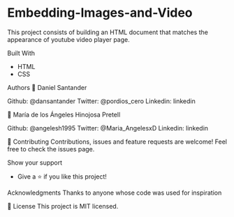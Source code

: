 # Embedding-Images-and-Video

This project consists of building an HTML document that matches the appearance of youtube video player page.

Built With
- HTML
- CSS


Authors
👤 Daniel Santander

Github: @dansantander
Twitter: @pordios_cero
Linkedin: linkedin


👤 María de los Ángeles Hinojosa Pretell

Github: @angelesh1995
Twitter: @Maria_AngelesxD
Linkedin: linkedin

🤝 Contributing
Contributions, issues and feature requests are welcome!
Feel free to check the issues page.

Show your support
- Give a ⭐️ if you like this project!


Acknowledgments
Thanks to anyone whose code was used for inspiration


📝 License
This project is MIT licensed.
